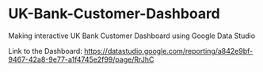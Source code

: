 # UK-Bank-Customer-Dashboard
Making interactive UK Bank Customer Dashboard using Google Data Studio

Link to the Dashboard:
https://datastudio.google.com/reporting/a842e9bf-9467-42a8-9e77-a1f4745e2f99/page/RrJhC
